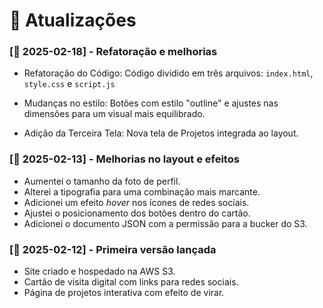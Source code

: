 # 🚀 Atualizações

### [📅 2025-02-18] - Refatoração e melhorias

- Refatoração do Código: Código dividido em três arquivos: `index.html`, `style.css` e `script.js`

- Mudanças no estilo: Botões com estilo "outline" e ajustes nas dimensões para um visual mais equilibrado.

- Adição da Terceira Tela: Nova tela de Projetos integrada ao layout.


### [📅 2025-02-13] - Melhorias no layout e efeitos
- Aumentei o tamanho da foto de perfil.
- Alterei a tipografia para uma combinação mais marcante.
- Adicionei um efeito *hover* nos ícones de redes sociais.
- Ajustei o posicionamento dos botões dentro do cartão.
- Adicionei o documento JSON com a permissão para a bucker do S3.

### [📅 2025-02-12] - Primeira versão lançada
- Site criado e hospedado na AWS S3.
- Cartão de visita digital com links para redes sociais.
- Página de projetos interativa com efeito de virar.